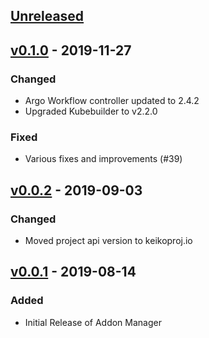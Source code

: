 <a name="unreleased"></a>
## [Unreleased]

<a name="v0.1.0"></a>
## [v0.1.0] - 2019-11-27
### Changed
- Argo Workflow controller updated to 2.4.2 
- Upgraded Kubebuilder to v2.2.0 
### Fixed
- Various fixes and improvements (#39)

<a name="v0.0.2"></a>
## [v0.0.2] - 2019-09-03
### Changed
- Moved project api version to keikoproj.io

<a name="v0.0.1"></a>
## [v0.0.1] - 2019-08-14
### Added
- Initial Release of Addon Manager

[Unreleased]: https://github.com/keikoproj/addon-manager/compare/v0.1.0...HEAD
[v0.1.0]: https://github.com/keikoproj/addon-manager/compare/v0.1.0...v0.0.2
[v0.0.2]: https://github.com/keikoproj/addon-manager/compare/v0.0.1...v0.0.2
[v0.0.1]: https://github.com/keikoproj/addon-manager/releases/tag/v0.0.1
